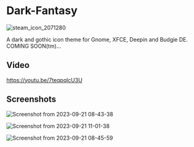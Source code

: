 # Dark-Fantasy

![steam_icon_2071280](https://github.com/SethStormR/Dark-Fantasy/assets/60283532/e8f17f4a-f007-4c14-9cbf-28d4eeaf4afe)

A dark and gothic icon theme for Gnome, XFCE, Deepin and Budgie DE.
COMING SOON(tm)...

Video
--
https://youtu.be/7teqpqlcU3U

Screenshots
--
![Screenshot from 2023-09-21 08-43-38](https://github.com/SethStormR/Dark-Fantasy/assets/60283532/b08d4296-ac51-4ab0-b32b-7c225db82a09)

![Screenshot from 2023-09-21 11-01-38](https://github.com/SethStormR/Dark-Fantasy/assets/60283532/a61a6241-b50b-4d33-8e8b-9740637a25e1)

![Screenshot from 2023-09-21 08-45-59](https://github.com/SethStormR/Dark-Fantasy/assets/60283532/6cd86180-619f-4b62-82ed-6b4dd16524d9)
